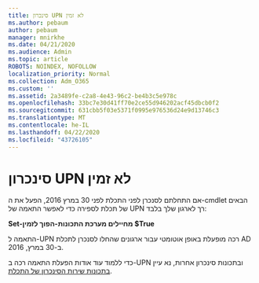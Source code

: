 ```yaml
---
title: סינכרון UPN לא זמין
ms.author: pebaum
author: pebaum
manager: mnirkhe
ms.date: 04/21/2020
ms.audience: Admin
ms.topic: article
ROBOTS: NOINDEX, NOFOLLOW
localization_priority: Normal
ms.collection: Adm_O365
ms.custom: ''
ms.assetid: 2a3489fe-c2a8-4e43-96c2-be4b3c5e978c
ms.openlocfilehash: 33bc7e30d41ff70e2ce55d946202acf45dbcb0f2
ms.sourcegitcommit: 631cbb5f03e5371f0995e976536d24e9d13746c3
ms.translationtype: MT
ms.contentlocale: he-IL
ms.lasthandoff: 04/22/2020
ms.locfileid: "43726105"
---
```

# <a name="upn-sync-disabled"></a>סינכרון UPN לא זמין

אם התחלתם לסנכרן לפני התכלת לפני 30 במרץ 2016, הפעל את ה-cmdlet הבאים של תכלת לספירה כדי לאפשר התאמה של UPN רך לארגון שלך בלבד:
  
 **Set-מחיילים מערכת התכונות-הפוך לזמין $True**
  
התאמה ל-UPN רכה מופעלת באופן אוטומטי עבור ארגונים שהחלו לסנכרן לתכלת AD ב-30 במרץ, 2016.
  
כדי ללמוד עוד אודות הפעלת התאמה רכה ב-UPN ובתכונות סינכרון אחרות, נא עיין [בתכונות שירות הסינכרון של התכלת](https://docs.microsoft.com/azure/active-directory/connect/active-directory-aadconnectsyncservice-features).
  

